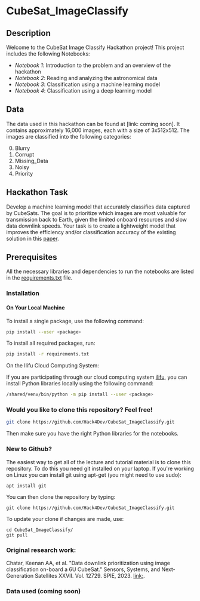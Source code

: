 # CubeSat_ImageClassify

## Description

Welcome to the CubeSat Image Classify Hackathon project! This project includes the following Notebooks:

- *Notebook 1*: Introduction to the problem and an overview of the hackathon 
- *Notebook 2*: Reading and analyzing the astronomical data
- *Notebook 3*: Classification using a machine learning model
- *Notebook 4*: Classification using a deep learning model


## Data

The data used in this hackathon can be found at [link: coming soon]. It contains approximately 16,000 images, each with a size of 3x512x512. The images are classified into the following categories:

0. Blurry
1. Corrupt
2. Missing_Data
3. Noisy
4. Priority


## Hackathon Task

Develop a machine learning model that accurately classifies data captured by CubeSats. The goal is to prioritize which images are most valuable for transmission back to Earth, given the limited onboard resources and slow data downlink speeds. Your task is to create a lightweight model that improves the efficiency and/or classification accuracy of the existing solution in this [paper](https://arxiv.org/pdf/2408.14865).


## Prerequisites

All the necessary libraries and dependencies to run the notebooks are listed in the [requirements.txt](https://github.com/Hack4Dev/CubeSat_ImageClassify/blob/main/requirements.txt) file.

### Installation

#### On Your Local Machine

To install a single package, use the following command:

```bash
pip install --user <package>
```

To install all required packages, run:
```bash
pip install -r requirements.txt
```

On the Ilifu Cloud Computing System:

If you are participating through our cloud computing system [ilifu](https://www.ilifu.ac.za/), you can install Python libraries locally using the following command:
```bash
/shared/venv/bin/python -m pip install --user <package>
```

### Would you like to clone this repository? Feel free!

```bash
git clone https://github.com/Hack4Dev/CubeSat_ImageClassify.git
```

Then make sure you have the right Python libraries for the notebooks. 

### New to Github?

The easiest way to get all of the lecture and tutorial material is to clone this repository. To do this you need git installed on your laptop. If you're working on Linux you can install git using apt-get (you might need to use sudo):

```
apt install git
```

You can then clone the repository by typing:

```
git clone https://github.com/Hack4Dev/CubeSat_ImageClassify.git
```

To update your clone if changes are made, use:

```
cd CubeSat_ImageClassify/
git pull
```

### Original research work:

Chatar, Keenan AA, et al. "Data downlink prioritization using image classification on-board a 6U CubeSat." Sensors, Systems, and Next-Generation Satellites XXVII. Vol. 12729. SPIE, 2023. [link:](https://arxiv.org/pdf/2408.1486).


### Data used (coming soon)


